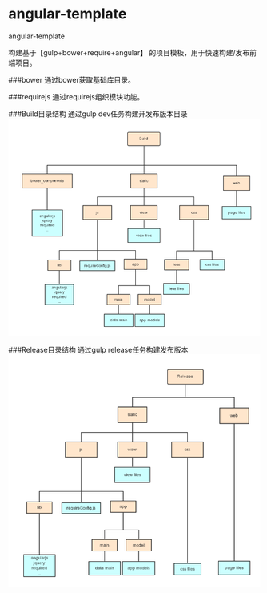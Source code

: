 # angular-template
angular-template

构建基于【gulp+bower+require+angular】 的项目模板，用于快速构建/发布前端项目。

###bower
通过bower获取基础库目录。

###requirejs
通过requirejs组织模块功能。

###Build目录结构
通过gulp dev任务构建开发布版本目录
![Build目录结构](https://raw.githubusercontent.com/pacez/angular-template/master/doc/build.png)

###Release目录结构
通过gulp release任务构建发布版本
![Build目录结构](https://raw.githubusercontent.com/pacez/angular-template/master/doc/release.png)

